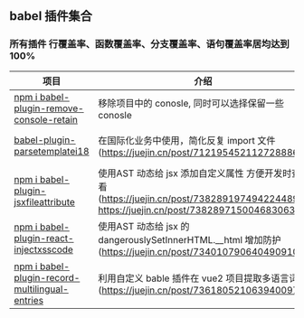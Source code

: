 ## babel 插件集合

### 所有插件 行覆盖率、函数覆盖率、分支覆盖率、语句覆盖率居均达到100%
| 项目                                                   | 介绍                                       | 使用                                       | License                                       |
| ------------------------------------------------------ | ------------------------------------------ |  ------------------------------------------ |------------------------------------------ |
| [npm i babel-plugin-remove-console-retain](https://github.com/webgzh907247189/babel-plugin/blob/master/packages/babel-plugin-remove-console-retain)                     | 移除项目中的 conosle, 同时可以选择保留一些 conosle                         |   npm i babel-plugin-remove-console-retain     | MIT     |
| [babel-plugin-parsetemplatei18](https://github.com/webgzh907247189/babel-plugin/tree/master/packages/babel-plugin-parsetemplatei18)             |  在国际化业务中使用，简化反复 import 文件 (https://juejin.cn/post/7121954521127288868)        |  npm i babel-plugin-parsetemplatei18    | MIT     |
| [npm i babel-plugin-jsxfileattribute](https://github.com/webgzh907247189/babel-plugin/blob/master/packages/babel-plugin-jsxFileAttribute)                     | 使用AST 动态给 jsx 添加自定义属性 方便开发时查看(https://juejin.cn/post/7382891974942244890 https://juejin.cn/post/7382897150046830630)                         |   npm i babel-plugin-jsxfileattribute    | MIT     |
| [npm i babel-plugin-react-injectxsscode](https://github.com/webgzh907247189/babel-plugin/blob/master/packages/babel-plugin-react-jsxInjectXssCode)                     |  使用AST 动态给 jsx 的 dangerouslySetInnerHTML.__html 增加防护(https://juejin.cn/post/7340107906404909106)                         |   npm i babel-plugin-react-injectxsscode     | MIT     |   npm i babel-plugin-record-multilingual-entries   | MIT     |
| [npm i babel-plugin-record-multilingual-entries](https://github.com/webgzh907247189/babel-plugin/tree/master/packages/babel-plugin-record-multilingual-entries)                     |  利用自定义 bable 插件在 vue2 项目提取多语言词条(https://juejin.cn/post/7361805210639400972)                         |   npm i babel-plugin-record-multilingual-entries     | MIT     |


